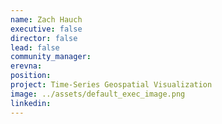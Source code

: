 ```yaml
---
name: Zach Hauch
executive: false
director: false
lead: false
community_manager:  
erevna: 
position:  
project: Time-Series Geospatial Visualization
image: ../assets/default_exec_image.png
linkedin: 
---
```

